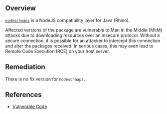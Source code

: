 ## Overview
[`nodeschnaps`](https://www.npmjs.com/package/nodeschnaps) is a NodeJS compatibility layer for Java (Rhino).

Affected versions of the package are vulnerable to Man in the Middle (MitM) attacks due to downloading resources over an insecure protocol. Without a secure connection, it is possible for an attacker to intercept this connection and alter the packages received. In serious cases, this may even lead to Remote Code Execution (RCE) on your host server.

## Remediation
There is no fix version for `nodeschnaps`.

## References
- [Vulnerable Code](https://github.com/killmag10/nodeschnaps/blob/13166ad327c8b4ff75325eb069e2ecef77b9dac4/Makefile#L146)
